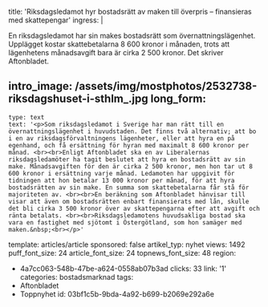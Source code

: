 title: 'Riksdagsledamot hyr bostadsrätt av maken till överpris – finansieras med skattepengar'
ingress: |
  <p>En riksdagsledamot har sin makes bostadsrätt som övernattningslägenhet. Upplägget kostar skattebetalarna 8 600 kronor i månaden, trots att lägenhetens månadsavgift bara är cirka 2 500 kronor. Det skriver Aftonbladet.
  </p>
  
intro_image: /assets/img/mostphotos/2532738-riksdagshuset-i-sthlm_.jpg
long_form:
  -
    type: text
    text: '<p>Som riksdagsledamot i Sverige har man rätt till en övernattningslägenhet i huvudstaden. Det finns två alternativ; att bo i en av riksdagsförvaltningens lägenheter, eller att hyra en på egenhand, och få ersättning för hyran med maximalt 8 600 kronor per månad. <br><br>Enligt Aftonbladet ska en av Liberalernas riksdagsledamöter ha tagit beslutet att hyra en bostadsrätt av sin make. Månadsavgiften för den är cirka 2 500 kronor, men hon tar ut 8 600 kronor i ersättning varje månad. Ledamoten har uppgivit för tidningen att hon betalar 13 000 kronor per månad, för att hyra bostadsrätten av sin make. En summa som skattebetalarna får stå för majoriteten av. <br><br>En beräkning som Aftonbladet hänvisar till visar att även om bostadsrätten enbart finansierats med lån, skulle det bli cirka 3 500 kronor över av skattepengarna efter att avgift och ränta betalats. <br><br>Riksdagsledamotens huvudsakliga bostad ska vara en fastighet med sjötomt i Östergötland, som hon samäger med maken.&nbsp;<br></p>'
template: articles/article
sponsored: false
artikel_typ: nyhet
views: 1492
puff_font_size: 24
article_font_size: 24
topnews_font_size: 48
region:
  - 4a7cc063-548b-47be-a624-0558ab07b3ad
clicks: 33
link: '1'
categories: bostadsmarknad
tags:
  - Aftonbladet
  - Toppnyhet
id: 03bf1c5b-9bda-4a92-b699-b2069e292a6e
